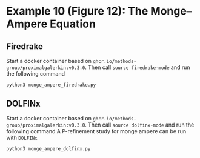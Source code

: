 # Example 10 (Figure 12): The Monge–Ampere Equation

## Firedrake

Start a docker container based on `ghcr.io/methods-group/proximalgalerkin:v0.3.0`.
Then call `source firedrake-mode` and run the following command

```bash
python3 monge_ampere_firedrake.py
```

## DOLFINx

Start a docker container based on `ghcr.io/methods-group/proximalgalerkin:v0.3.0`.
Then call `source dolfinx-mode` and run the following command
A P-refinement study for monge ampere can be run with `DOLFINx`

```bash
python3 monge_ampere_dolfinx.py
```

